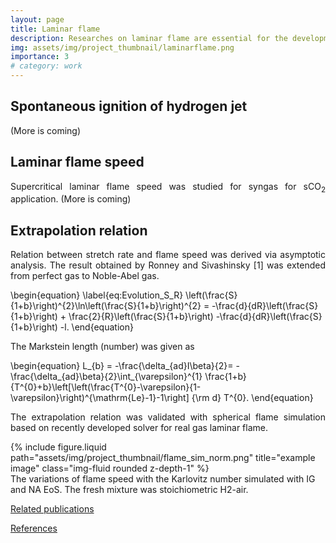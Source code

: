 ```yaml
---
layout: page
title: Laminar flame
description: Researches on laminar flame are essential for the development of combustion chemistry, ignition problem, flame stability ...
img: assets/img/project_thumbnail/laminarflame.png
importance: 3
# category: work
---
```

<!-- the script and style -->
<script>
function togglebibBlock(blockid) {
  var id = document.getElementById(blockid);
  if (id) {
    if(id.className.indexOf('bibBlock') != -1) {
        id.className.indexOf('noshow') == -1?id.className = 'bibBlock noshow':id.className = 'bibBlock';
    }
  } else {
    return;
  }
}
</script>

<style>
div.noshow { display: none; }
div.bibBlock {}
</style> 
<!-- the script and style -->


<h2> Spontaneous ignition of hydrogen jet </h2>

<p style="text-align: justify;">
(More is coming)
</p>

<h2> Laminar flame speed </h2>

<p style="text-align: justify;">
Supercritical laminar flame speed was studied for syngas for sCO<sub>2</sub> application. (More is coming)
</p>

<h2> Extrapolation relation </h2>

<p style="text-align: justify;">
Relation between stretch rate and flame speed was derived via asymptotic analysis. The result obtained by Ronney and Sivashinsky [1] was extended from perfect gas to Noble-Abel gas.
</p>

\begin{equation} \label{eq:Evolution_S_R}
    \left(\frac{S}{1+b}\right)^{2}\ln\left(\frac{S}{1+b}\right)^{2} = -\frac{d}{dR}\left(\frac{S}{1+b}\right) + \frac{2}{R}\left(\frac{S}{1+b}\right) -\frac{d}{dR}\left(\frac{S}{1+b}\right) -l.
\end{equation}

The Markstein length (number) was given as

\begin{equation}
    L_{b} = -\frac{\delta_{ad}I\beta}{2}= -\frac{\delta_{ad}\beta}{2}\int_{\varepsilon}^{1} \frac{1+b}{T^{0}+b}\left[\left(\frac{T^{0}-\varepsilon}{1-\varepsilon}\right)^{\mathrm{Le}-1}-1\right] {\rm d} T^{0}.
\end{equation}

<p style="text-align: justify;">
The extrapolation relation was validated with spherical flame simulation based on recently developed solver for real gas laminar flame.
</p>

<div class="row justify-content-sm-center">
    <div class="col-sm-10 mt-3 mt-md-0">
        {% include figure.liquid path="assets/img/project_thumbnail/flame_sim_norm.png" title="example image" class="img-fluid rounded z-depth-1" %}
    </div>
</div>
<div class="caption">
    The variations of flame speed with the Karlovitz number simulated with IG and NA EoS. The fresh mixture was stoichiometric H2-air.
</div>

<a href="javascript:togglebibBlock('ref2')" class="textlink">Related publications</a>
<div id="ref2" class="bibBlock noshow">
<div class="publications" >
  {% bibliography --group_by none --query @*[key=SphericalFlame2024]* %}
</div>
</div>

<a href="javascript:togglebibBlock('ref1')" class="textlink">References</a>
<div id="ref1" class="bibBlock noshow">
<pre>
[1] P.D. Ronney, and G.I. Sivashinsky, “A Theoretical Study of Propagation and Extinction of Nonsteady Spherical Flame Fronts,” SIAM J. Appl. Math. 49(4), 1029–1046 (1989).
</pre>
</div>